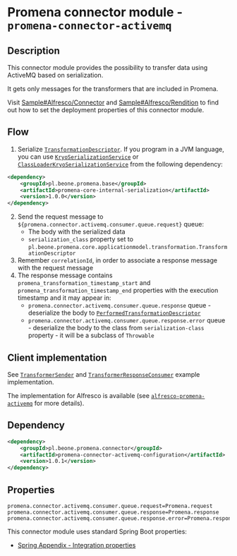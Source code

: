 # Promena connector module - `promena-connector-activemq`

## Description
This connector module provides the possibility to transfer data using ActiveMQ based on serialization.

It gets only messages for the transformers that are included in Promena.  

Visit [Sample#Alfresco/Connector](https://github.com/BeOne-PL/promena-sample#connector) and [Sample#Alfresco/Rendition](https://github.com/BeOne-PL/promena-sample#rendition) to find out how to set the deployment properties of this connector module.

## Flow
1. Serialize [`TransformationDescriptor`](./../../../base/promena-core/application-model/application-model/src/main/kotlin/pl/beone/promena/core/applicationmodel/transformation/TransformationDescriptor.kt). If you program in a JVM language, you can use [`KryoSerializationService`](./../../../base/promena-core/internal/internal-serialization/src/main/kotlin/pl/beone/promena/core/internal/serialization/KryoSerializationService.kt) or [`ClassLoaderKryoSerializationService`](./../../../base/promena-core/internal/internal-serialization/src/main/kotlin/pl/beone/promena/core/internal/serialization/ClassLoaderKryoSerializationService.kt) from the following dependency:
```xml
<dependency>
    <groupId>pl.beone.promena.base</groupId>
    <artifactId>promena-core-internal-serialization</artifactId>
    <version>1.0.0</version>
</dependency>
```
2. Send the request message to `${promena.connector.activemq.consumer.queue.request}` queue:
    * The body with the serialized data
    * `serialization_class` property set to `pl.beone.promena.core.applicationmodel.transformation.TransformationDescriptor`
3. Remember `correlationId`, in order to associate a response message with the request message 
4. The response message contains `promena_transformation_timestamp_start` and `promena_transformation_timestamp_end` properties with the execution timestamp and it may appear in:
    * `promena.connector.activemq.consumer.queue.response` queue - deserialize the body to [`PerformedTransformationDescriptor`](./../../../base/promena-core/application-model/application-model/src/main/kotlin/pl/beone/promena/core/applicationmodel/transformation/PerformedTransformationDescriptor.kt)
    * `promena.connector.activemq.consumer.queue.response.error` queue - deserialize the body to the class from `serialization-class` property - it will be a subclass of `Throwable`

## Client implementation
See [`TransformerSender`](https://github.com/BeOne-PL/promena-alfresco/blob/master/connector/alfresco-promena-connector-activemq/src/main/kotlin/pl/beone/promena/alfresco/module/connector/activemq/delivery/activemq/TransformerSender.kt) and [`TransformerResponseConsumer`](https://github.com/BeOne-PL/promena-alfresco/blob/master/connector/alfresco-promena-connector-activemq/src/main/kotlin/pl/beone/promena/alfresco/module/connector/activemq/delivery/activemq/TransformerResponseConsumer.kt) example implementation.

The implementation for Alfresco is available (see [`alfresco-promena-activemq`](https://github.com/BeOne-PL/promena-alfresco/tree/master/connector/alfresco-promena-connector-activemq) for more details).

## Dependency
```xml
<dependency>
    <groupId>pl.beone.promena.connector</groupId>
    <artifactId>promena-connector-activemq-configuration</artifactId>
    <version>1.0.1</version>
</dependency>
```

## Properties
```properties
promena.connector.activemq.consumer.queue.request=Promena.request
promena.connector.activemq.consumer.queue.response=Promena.response
promena.connector.activemq.consumer.queue.response.error=Promena.response.error
```
This connector module uses standard Spring Boot properties:
* [Spring Appendix - Integration properties](https://docs.spring.io/spring-boot/docs/2.2.1.RELEASE/reference/html/appendix-application-properties.html#integration-properties)
